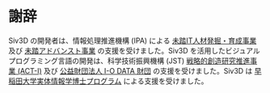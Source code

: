 # 謝辞

Siv3D の開発者は、情報処理推進機構 (IPA) による [未踏IT人材発掘・育成事業](https://www.ipa.go.jp/jinzai/mitou/it_index.html) 及び [未踏アドバンスト事業](https://www.ipa.go.jp/jinzai/advanced/index.html) の支援を受けました。Siv3D を活用したビジュアルプログラミング言語の開発は、科学技術振興機構 (JST) [戦略的創造研究推進事業 (ACT-I)](https://www.jst.go.jp/kisoken/act-i/index.html) 及び [公益財団法人 I-O DATA 財団](https://iodatazaidan.wixsite.com/foundation) の支援を受けました。Siv3D は [早稲田大学実体情報学博士プログラム](https://www.leading-sn.waseda.ac.jp/) による支援を受けました。

